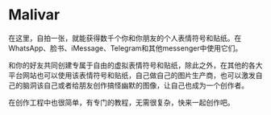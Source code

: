 # Malivar

在这里，自拍一张，就能获得数千个你和你朋友的个人表情符号和贴纸。在WhatsApp、脸书、iMessage、Telegram和其他messenger中使用它们。

和你的好友共同创建专属于自由的虚拟表情符号和贴纸，除此之外，在其他的各大平台网站也可以使用该表情符号和贴纸，自己做自己的图片生产商，也可以激发自己的脑洞该自己或者给朋友创作搞怪幽默的图像，让自己也成为一个创作者。

在创作工程中也很简单，有专门的教程，无需很复杂，快来一起创作吧。
